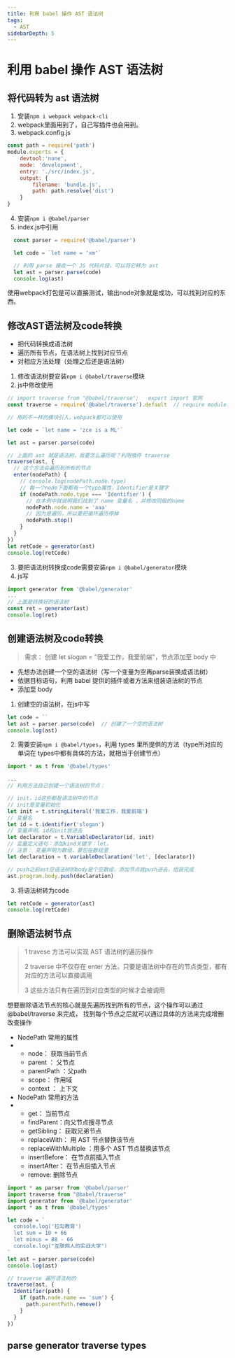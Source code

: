 ```yaml
---
title: 利用 babel 操作 AST 语法树
tags:
  - AST
sidebarDepth: 5
---
```

# 利用 babel 操作 AST 语法树
## 将代码转为 ast 语法树
1. 安装`npm i webpack webpack-cli `
2. webpack里面用到了，自己写插件也会用到。
3. webpack.config.js

```js
const path = require('path')
module.exports = {
    devtool:'none',
    mode: 'development',
    entry: './src/index.js',
    output: {
        filename: 'bundle.js',
        path: path.resolve('dist')
    }
}
```
4. 安装`npm i @babel/parser `
5. index.js中引用

```javascript
  const parser = require('@babel/parser')

  let code = `let name = 'xm'`

  // 利用 parse 接收一个 JS 代码片段，可以将它转为 ast
  let ast = parser.parse(code)
  console.log(ast)
```
使用webpack打包是可以直接测试，输出node对象就是成功，可以找到对应的东西。


## 修改AST语法树及code转换
- 把代码转换成语法树
- 遍历所有节点，在语法树上找到对应节点
- 对相应方法处理（处理之后还是语法树）

1. 修改语法树要安装`npm i @babel/traverse`模块
2. js中修改使用

```js
// import traverse from "@babel/traverse";   export import 官网
const traverse = require('@babel/traverse').default  // require module.exports 可以解构

// 用的不一样的模块引入，webpack都可以使用

let code = `let name = 'zce is a ML'`

let ast = parser.parse(code)

// 上面的 ast 就是语法树，我要怎么遍历呢？利用插件 traverse
traverse(ast, {
  // 这个方法会遍历到所有的节点
  enter(nodePath) {
    // console.log(nodePath.node.type)
    // 每一个node下面都有一个type属性，Identifier是关键字
    if (nodePath.node.type === 'Identifier') {
      // 在本例中就说明我们找到了 name 变量名 ，并修改同级的name
      nodePath.node.name = 'aaa'
      // 因为是遍历，所以要把循环遍历停掉
      nodePath.stop()
    }
  }
})
let retCode = generator(ast)
console.log(retCode)
```

3. 要把语法树转换成code需要安装`npm i @babel/generator`模块
4. js写

```js
import generator from '@babel/generator'
...
// 上面是转换好的语法树
const ret = generator(ast)
console.log(ret)
```

## 创建语法树及code转换

> 需求： 创建 let slogan = "我爱工作，我爱前端"，节点添加至 body 中

- 先想办法创建一个空的语法树（写一个变量为空再parse装换成语法树）
- 依据目标语句，利用 babel 提供的插件或者方法来组装语法树的节点
- 添加至 body

1. 创建空的语法树，在js中写

```js
let code = ``
let ast = parser.parse(code)  // 创建了一个空的语法树
console.log(ast)
```
2. 需要安装`npm i @babel/types`，利用 types 里所提供的方法（type所对应的单词在 types中都有具体的方法，就相当于创建节点）

```js
import * as t from '@babel/types'

...
// 利用方法自己创建一个语法树的节点：

// init，id这些都是语法树中的节点
// init是变量初始化
let init = t.stringLiteral('我爱工作，我爱前端')
// 变量名
let id = t.identifier('slogan')
// 变量声明，id和init放进去
let declarator = t.VariableDeclarator(id, init)
// 变量定义语句：添加kind关键字：let，
// 注意： 变量声明为数组，要包在数组里
let declaration = t.variableDeclaration('let', [declarator])

// push之前ast空语法树的body是个空数组，添加节点就push进去，组装完成
ast.program.body.push(declaration)
```

3. 将语法树转为code

```js
let retCode = generator(ast)
console.log(retCode)

```

## 删除语法树节点

> 1 travese 方法可以实现 AST 语法树的遍历操作
>
> 2 traverse 中不仅存在 enter 方法，只要是语法树中存在的节点类型，都有对应的方法可以直接调用
>
> 3 这些方法只有在遍历到对应类型的时候才会被调用

想要删除语法节点的核心就是先遍历找到所有的节点，这个操作可以通过 @babel/traverse 来完成， 找到每个节点之后就可以通过具体的方法来完成增删改查操作

- NodePath 常用的属性
- - node： 获取当前节点
  - parent ： 父节点
  - parentPath ：父path
  - scope：  作用域
  - context ： 上下文
- NodePath 常用的方法
- - get： 当前节点
  - findParent：向父节点搜寻节点
  - getSibling： 获取兄弟节点
  - replaceWith： 用 AST 节点替换该节点
  - replaceWithMultiple ：用多个 AST 节点替换该节点
  - insertBefore： 在节点前插入节点
  - insertAfter： 在节点后插入节点
  - remove: 删除节点

```js
import * as parser from '@babel/parser'
import traverse from "@babel/traverse"
import generator from '@babel/generator'
import * as t from '@babel/types'

let code = `
  console.log('拉勾教育')
  let sum = 10 + 66
  let minus = 88 - 66
  console.log("互联网人的实战大学")
`
let ast = parser.parse(code)
console.log(ast)

// traverse 遍历语法树的
traverse(ast, {
  Identifier(path) {
    if (path.node.name == 'sum') {
      path.parentPath.remove()
    }
  }
})
```

## parse generator traverse types
